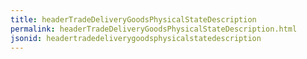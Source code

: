 ```yaml
---
title: headerTradeDeliveryGoodsPhysicalStateDescription
permalink: headerTradeDeliveryGoodsPhysicalStateDescription.html
jsonid: headertradedeliverygoodsphysicalstatedescription
---
```

